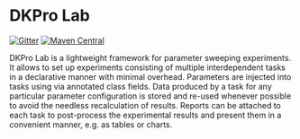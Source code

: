 # DKPro Lab

[![Gitter](https://badges.gitter.im/Join%20Chat.svg)](https://gitter.im/dkpro/dkpro-lab?utm_source=badge&utm_medium=badge&utm_campaign=pr-badge&utm_content=badge)
[![Maven Central](https://maven-badges.herokuapp.com/maven-central/de.tudarmstadt.ukp.dkpro.lab/dkpro-lab-core/badge.svg)](https://maven-badges.herokuapp.com/maven-central/de.tudarmstadt.ukp.dkpro.lab/dkpro-lab-core)

DKPro Lab is a lightweight framework for parameter sweeping experiments. It allows to set up 
experiments consisting of multiple interdependent tasks in a declarative manner with minimal 
overhead. Parameters are injected into tasks using via annotated class fields. Data produced by a 
task for any particular parameter configuration is stored and re-used whenever possible to avoid 
the needless recalculation of results. Reports can be attached to each task to post-process the 
experimental results and present them in a convenient manner, e.g. as tables or charts.
